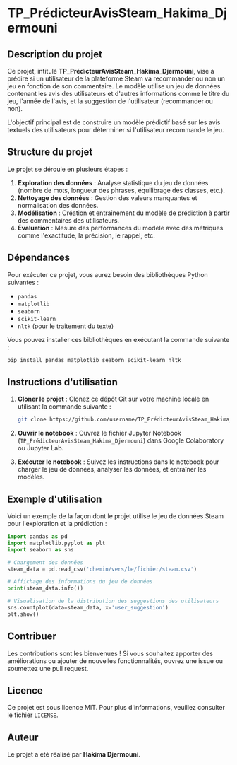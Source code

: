 # **TP_PrédicteurAvisSteam_Hakima_Djermouni**

## **Description du projet**

Ce projet, intitulé **TP_PrédicteurAvisSteam_Hakima_Djermouni**, vise à prédire si un utilisateur de la plateforme Steam va recommander ou non un jeu en fonction de son commentaire. Le modèle utilise un jeu de données contenant les avis des utilisateurs et d'autres informations comme le titre du jeu, l'année de l'avis, et la suggestion de l'utilisateur (recommander ou non).

L'objectif principal est de construire un modèle prédictif basé sur les avis textuels des utilisateurs pour déterminer si l'utilisateur recommande le jeu.

## **Structure du projet**

Le projet se déroule en plusieurs étapes :

1. **Exploration des données** : Analyse statistique du jeu de données (nombre de mots, longueur des phrases, équilibrage des classes, etc.).
2. **Nettoyage des données** : Gestion des valeurs manquantes et normalisation des données.
3. **Modélisation** : Création et entraînement du modèle de prédiction à partir des commentaires des utilisateurs.
4. **Évaluation** : Mesure des performances du modèle avec des métriques comme l'exactitude, la précision, le rappel, etc.

## **Dépendances**

Pour exécuter ce projet, vous aurez besoin des bibliothèques Python suivantes :

- `pandas`
- `matplotlib`
- `seaborn`
- `scikit-learn`
- `nltk` (pour le traitement du texte)

Vous pouvez installer ces bibliothèques en exécutant la commande suivante :

```bash
pip install pandas matplotlib seaborn scikit-learn nltk
```

## **Instructions d'utilisation**

1. **Cloner le projet** :
   Clonez ce dépôt Git sur votre machine locale en utilisant la commande suivante :
   ```bash
   git clone https://github.com/username/TP_PrédicteurAvisSteam_Hakima_Djermouni.git
   ```

2. **Ouvrir le notebook** :
   Ouvrez le fichier Jupyter Notebook (`TP_PrédicteurAvisSteam_Hakima_Djermouni`) dans Google Colaboratory ou Jupyter Lab.

3. **Exécuter le notebook** :
   Suivez les instructions dans le notebook pour charger le jeu de données, analyser les données, et entraîner les modèles.

## **Exemple d'utilisation**

Voici un exemple de la façon dont le projet utilise le jeu de données Steam pour l'exploration et la prédiction :

```python
import pandas as pd
import matplotlib.pyplot as plt
import seaborn as sns

# Chargement des données
steam_data = pd.read_csv('chemin/vers/le/fichier/steam.csv')

# Affichage des informations du jeu de données
print(steam_data.info())

# Visualisation de la distribution des suggestions des utilisateurs
sns.countplot(data=steam_data, x='user_suggestion')
plt.show()
```

## **Contribuer**

Les contributions sont les bienvenues ! Si vous souhaitez apporter des améliorations ou ajouter de nouvelles fonctionnalités, ouvrez une issue ou soumettez une pull request.

## **Licence**

Ce projet est sous licence MIT. Pour plus d'informations, veuillez consulter le fichier `LICENSE`.

## **Auteur**

Le projet a été réalisé par **Hakima Djermouni**.
